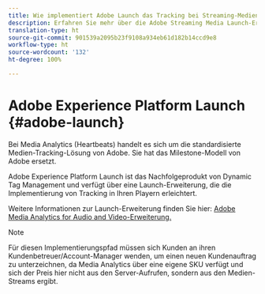 ```yaml
---
title: Wie implementiert Adobe Launch das Tracking bei Streaming-Medien?
description: Erfahren Sie mehr über die Adobe Streaming Media Launch-Erweiterung für Streaming-Medien.
translation-type: ht
source-git-commit: 901539a2095b23f9108a934eb61d182b14ccd9e8
workflow-type: ht
source-wordcount: '132'
ht-degree: 100%

---
```



# Adobe Experience Platform Launch {#adobe-launch}

Bei Media Analytics (Heartbeats) handelt es sich um die standardisierte Medien-Tracking-Lösung von Adobe. Sie hat das Milestone-Modell von Adobe ersetzt.

Adobe Experience Platform Launch ist das Nachfolgeprodukt von Dynamic Tag Management und verfügt über eine Launch-Erweiterung, die die Implementierung von Tracking in Ihren Playern erleichtert.

Weitere Informationen zur Launch-Erweiterung finden Sie hier: [Adobe Media Analytics for Audio and Video-Erweiterung.](https://docs.adobe.com/content/help/de-DE/launch/using/extensions-ref/adobe-extension/media-analytics-extension/overview.html)

>[!NOTE]
>
>Für diesen Implementierungspfad müssen sich Kunden an ihren Kundenbetreuer/Account-Manager wenden, um einen neuen Kundenauftrag zu unterzeichnen, da Media Analytics über eine eigene SKU verfügt und sich der Preis hier nicht aus den Server-Aufrufen, sondern aus den Medien-Streams ergibt.
